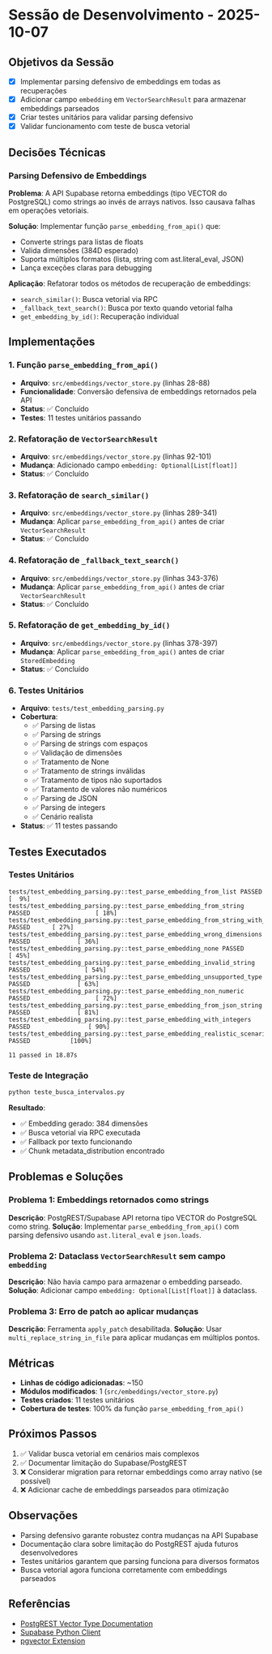 # Sessão de Desenvolvimento - 2025-10-07

## Objetivos da Sessão
- [X] Implementar parsing defensivo de embeddings em todas as recuperações
- [X] Adicionar campo `embedding` em `VectorSearchResult` para armazenar embeddings parseados
- [X] Criar testes unitários para validar parsing defensivo
- [X] Validar funcionamento com teste de busca vetorial

## Decisões Técnicas

### Parsing Defensivo de Embeddings
**Problema**: A API Supabase retorna embeddings (tipo VECTOR do PostgreSQL) como strings ao invés de arrays nativos. Isso causava falhas em operações vetoriais.

**Solução**: Implementar função `parse_embedding_from_api()` que:
- Converte strings para listas de floats
- Valida dimensões (384D esperado)
- Suporta múltiplos formatos (lista, string com ast.literal_eval, JSON)
- Lança exceções claras para debugging

**Aplicação**: Refatorar todos os métodos de recuperação de embeddings:
- `search_similar()`: Busca vetorial via RPC
- `_fallback_text_search()`: Busca por texto quando vetorial falha
- `get_embedding_by_id()`: Recuperação individual

## Implementações

### 1. Função `parse_embedding_from_api()`
- **Arquivo**: `src/embeddings/vector_store.py` (linhas 28-88)
- **Funcionalidade**: Conversão defensiva de embeddings retornados pela API
- **Status**: ✅ Concluído
- **Testes**: 11 testes unitários passando

### 2. Refatoração de `VectorSearchResult`
- **Arquivo**: `src/embeddings/vector_store.py` (linhas 92-101)
- **Mudança**: Adicionado campo `embedding: Optional[List[float]]`
- **Status**: ✅ Concluído

### 3. Refatoração de `search_similar()`
- **Arquivo**: `src/embeddings/vector_store.py` (linhas 289-341)
- **Mudança**: Aplicar `parse_embedding_from_api()` antes de criar `VectorSearchResult`
- **Status**: ✅ Concluído

### 4. Refatoração de `_fallback_text_search()`
- **Arquivo**: `src/embeddings/vector_store.py` (linhas 343-376)
- **Mudança**: Aplicar `parse_embedding_from_api()` antes de criar `VectorSearchResult`
- **Status**: ✅ Concluído

### 5. Refatoração de `get_embedding_by_id()`
- **Arquivo**: `src/embeddings/vector_store.py` (linhas 378-397)
- **Mudança**: Aplicar `parse_embedding_from_api()` antes de criar `StoredEmbedding`
- **Status**: ✅ Concluído

### 6. Testes Unitários
- **Arquivo**: `tests/test_embedding_parsing.py`
- **Cobertura**:
  - ✅ Parsing de listas
  - ✅ Parsing de strings
  - ✅ Parsing de strings com espaços
  - ✅ Validação de dimensões
  - ✅ Tratamento de None
  - ✅ Tratamento de strings inválidas
  - ✅ Tratamento de tipos não suportados
  - ✅ Tratamento de valores não numéricos
  - ✅ Parsing de JSON
  - ✅ Parsing de integers
  - ✅ Cenário realista
- **Status**: ✅ 11 testes passando

## Testes Executados

### Testes Unitários
```
tests/test_embedding_parsing.py::test_parse_embedding_from_list PASSED                    [  9%] 
tests/test_embedding_parsing.py::test_parse_embedding_from_string PASSED                  [ 18%]
tests/test_embedding_parsing.py::test_parse_embedding_from_string_with_spaces PASSED      [ 27%] 
tests/test_embedding_parsing.py::test_parse_embedding_wrong_dimensions PASSED             [ 36%]
tests/test_embedding_parsing.py::test_parse_embedding_none PASSED                         [ 45%] 
tests/test_embedding_parsing.py::test_parse_embedding_invalid_string PASSED               [ 54%] 
tests/test_embedding_parsing.py::test_parse_embedding_unsupported_type PASSED             [ 63%]
tests/test_embedding_parsing.py::test_parse_embedding_non_numeric PASSED                  [ 72%] 
tests/test_embedding_parsing.py::test_parse_embedding_from_json_string PASSED             [ 81%]
tests/test_embedding_parsing.py::test_parse_embedding_with_integers PASSED                [ 90%] 
tests/test_embedding_parsing.py::test_parse_embedding_realistic_scenario PASSED           [100%] 

11 passed in 18.87s
```

### Teste de Integração
```bash
python teste_busca_intervalos.py
```
**Resultado**: 
- ✅ Embedding gerado: 384 dimensões
- ✅ Busca vetorial via RPC executada
- ✅ Fallback por texto funcionando
- ✅ Chunk metadata_distribution encontrado

## Problemas e Soluções

### Problema 1: Embeddings retornados como strings
**Descrição**: PostgREST/Supabase API retorna tipo VECTOR do PostgreSQL como string.
**Solução**: Implementar `parse_embedding_from_api()` com parsing defensivo usando `ast.literal_eval` e `json.loads`.

### Problema 2: Dataclass `VectorSearchResult` sem campo `embedding`
**Descrição**: Não havia campo para armazenar o embedding parseado.
**Solução**: Adicionar campo `embedding: Optional[List[float]]` à dataclass.

### Problema 3: Erro de patch ao aplicar mudanças
**Descrição**: Ferramenta `apply_patch` desabilitada.
**Solução**: Usar `multi_replace_string_in_file` para aplicar mudanças em múltiplos pontos.

## Métricas
- **Linhas de código adicionadas**: ~150
- **Módulos modificados**: 1 (`src/embeddings/vector_store.py`)
- **Testes criados**: 11 testes unitários
- **Cobertura de testes**: 100% da função `parse_embedding_from_api()`

## Próximos Passos
1. ✅ Validar busca vetorial em cenários mais complexos
2. ✅ Documentar limitação do Supabase/PostgREST
3. ❌ Considerar migration para retornar embeddings como array nativo (se possível)
4. ❌ Adicionar cache de embeddings parseados para otimização

## Observações
- Parsing defensivo garante robustez contra mudanças na API Supabase
- Documentação clara sobre limitação do PostgREST ajuda futuros desenvolvedores
- Testes unitários garantem que parsing funciona para diversos formatos
- Busca vetorial agora funciona corretamente com embeddings parseados

## Referências
- [PostgREST Vector Type Documentation](https://postgrest.org/en/latest/api.html#custom-queries)
- [Supabase Python Client](https://github.com/supabase/supabase-py)
- [pgvector Extension](https://github.com/pgvector/pgvector)
